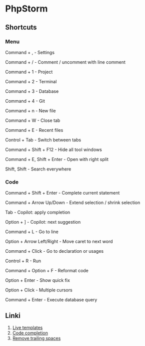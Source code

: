 # PhpStorm

## Shortcuts

### Menu
Command + , - Settings

Command + / - Comment / uncomment with line comment 

Command + 1 - Project

Command + 2 - Terminal

Command + 3 - Database

Command + 4 - Git

Command + n - New file

Command + W - Close tab

Command + E - Recent files

Control + Tab - Switch between tabs

Command + Shift + F12 - Hide all tool windows

Command + E, Shift + Enter - Open with right split

Shift, Shift - Search everywhere

### Code
Command + Shift + Enter - Complete current statement

Command + Arrow Up/Down - Extend selection / shrink selection

Tab - Copilot: apply completion

Option + ] - Copilot: next suggestion

Command + L - Go to line

Option + Arrow Left/Right - Move caret to next word

Command + Click - Go to declaration or usages

Control + R - Run

Command + Option + F - Reformat code

Option + Enter - Show quick fix

Option + Click - Multiple cursors

Command + Enter - Execute database query

## Linki

1. [Live templates](https://www.jetbrains.com/help/phpstorm/using-live-templates.html)
2. [Code completion](https://www.jetbrains.com/help/phpstorm/auto-completing-code.html)
3. [Remove trailing spaces](https://www.jetbrains.com/help/phpstorm/removing-trailing-spaces.html)
